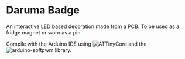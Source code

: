# Daruma Badge

An interactive LED based decoration made from a PCB. To be used as a fridge magnet or worn as a pin.

Compile with the Arduino IDE using ![ATTinyCore](https://github.com/SpenceKonde/ATTinyCore) and the ![arduino-softpwm](https://github.com/Palatis/arduino-softpwm) library.
